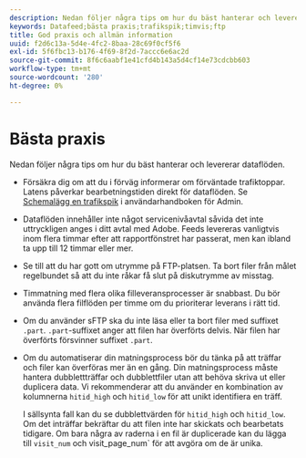 ```yaml
---
description: Nedan följer några tips om hur du bäst hanterar och levererar dataflöden.
keywords: Datafeed;bästa praxis;trafikspik;timvis;ftp
title: God praxis och allmän information
uuid: f2d6c13a-5d4e-4fc2-8baa-28c69f0cf5f6
exl-id: 5f6fbc13-b176-4f69-8f2d-7accc6e6ac2d
source-git-commit: 8f6c6aabf1e41cfd4b143a5d4cf14e73cdcbb603
workflow-type: tm+mt
source-wordcount: '280'
ht-degree: 0%

---
```


# Bästa praxis

Nedan följer några tips om hur du bäst hanterar och levererar dataflöden.

* Försäkra dig om att du i förväg informerar om förväntade trafiktoppar. Latens påverkar bearbetningstiden direkt för dataflöden. Se [Schemalägg en trafikspik](/help/admin/c-traffic-management/t-traffic-schedule-spike.md) i användarhandboken för Admin.

* Dataflöden innehåller inte något servicenivåavtal såvida det inte uttryckligen anges i ditt avtal med Adobe. Feeds levereras vanligtvis inom flera timmar efter att rapportfönstret har passerat, men kan ibland ta upp till 12 timmar eller mer.

* Se till att du har gott om utrymme på FTP-platsen. Ta bort filer från målet regelbundet så att du inte råkar få slut på diskutrymme av misstag.

* Timmatning med flera olika filleveransprocesser är snabbast. Du bör använda flera filflöden per timme om du prioriterar leverans i rätt tid.

* Om du använder sFTP ska du inte läsa eller ta bort filer med suffixet `.part`. `.part`-suffixet anger att filen har överförts delvis. När filen har överförts försvinner suffixet `.part`.

* Om du automatiserar din matningsprocess bör du tänka på att träffar och filer kan överföras mer än en gång. Din matningsprocess måste hantera dubblettträffar och dubblettfiler utan att behöva skriva ut eller duplicera data. Vi rekommenderar att du använder en kombination av kolumnerna `hitid_high` och `hitid_low` för att unikt identifiera en träff.

   I sällsynta fall kan du se dubblettvärden för `hitid_high` och `hitid_low`. Om det inträffar bekräftar du att filen inte har skickats och bearbetats tidigare. Om bara några av raderna i en fil är duplicerade kan du lägga till `visit_num` och visit_page_num` för att avgöra om de är unika.

